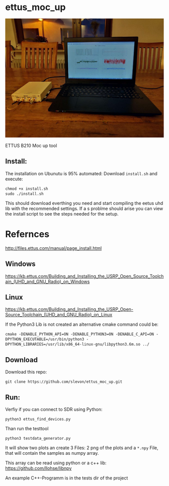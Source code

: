# ettus_moc_up
![Setup ETTUS SDR](photo_2019-04-19_20-59-13.jpg)



ETTUS B210 Moc up tool



## Install:
The installation on Ubunutu is 95% automated:
 Download `install.sh` and execute:
 ```
 chmod +x install.sh
 sudo ./install.sh
 ```
 This should download everthing you need and start compiling the eetus uhd lib
 with the recommended settings.
 If a s problme should arise you can view the install script to see the steps needed
 for the setup.


# Refernces

http://files.ettus.com/manual/page_install.html


## Windows

https://kb.ettus.com/Building_and_Installing_the_USRP_Open_Source_Toolchain_(UHD_and_GNU_Radio)_on_Windows


## Linux

https://kb.ettus.com/Building_and_Installing_the_USRP_Open-Source_Toolchain_(UHD_and_GNU_Radio)_on_Linux


If the Python3 Lib is not created an alternative cmake command could be:
```
cmake -DENABLE_PYTHON_API=ON -DENABLE_PYTHON3=ON -DENABLE_C_API=ON -DPYTHON_EXECUTABLE=/usr/bin/python3 -DPYTHON_LIBRARIES=/usr/lib/x86_64-linux-gnu/libpython3.6m.so ../
```

## Download
Download this repo:
```
git clone https://github.com/slevon/ettus_moc_up.git
```



## Run:
Verfiy if you can connect to SDR using Python:
```
python3 ettus_find_devices.py
```

Than run the testtool
```
python3 testdata_generator.py
```

It will show two plots an create 3 Files: 2 png of the plots and
a `*.npy` File, that will contain the samples as numpy array.

This array can be read using python or a c++ lib:
https://github.com/llohse/libnpy

An example C++-Programm is in the tests dir of the project
